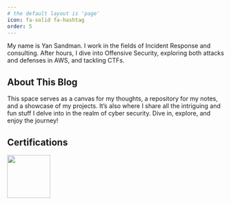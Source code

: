 ```yaml
---
# the default layout is 'page'
icon: fa-solid fa-hashtag
order: 5
---
```


My name is Yan Sandman. I work in the fields of Incident Response and consulting. After hours, I dive into Offensive Security, exploring both attacks and defenses in AWS, and tackling CTFs. 

## About This Blog

This space serves as a canvas for my thoughts, a repository for my notes, and a showcase of my projects. It’s also where I share all the intriguing and fun stuff I delve into in the realm of cyber security. Dive in, explore, and enjoy the journey!

## Certifications
<div style="float:left;">
  <a href="https://www.credential.net/b5f685ea-9adb-4c0e-a1e8-cf4b0e692483#gs.5rpk66" target="_blank">
    <img width="100" src="https://api.accredible.com/v1/frontend/credential_website_embed_image/badge/77304510">
  </a>
</div>


